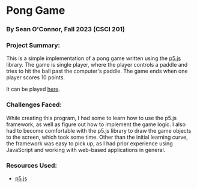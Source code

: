 # Pong Game

### By Sean O'Connor, Fall 2023 (CSCI 201)

### Project Summary:
This is a simple implementation of a pong game written using the [p5.js](https://p5js.org/) library. The game is single player, where the player controls a paddle and tries to hit the ball past the computer's paddle. The game ends when one player scores 10 points.

It can be played [here](https://soconnor0919.github.io/pong_game/).

### Challenges Faced:
While creating this program, I had some to learn how to use the p5.js framework, as well as figure out how to implement the game logic. I also had to become comfortable with the p5.js library to draw the game objects to the screen, which took some time. Other than the initial learning curve, the framework was easy to pick up, as I had prior experience using JavaScript and working with web-based applications in general.

### Resources Used:
- [p5.js](https://p5js.org/)